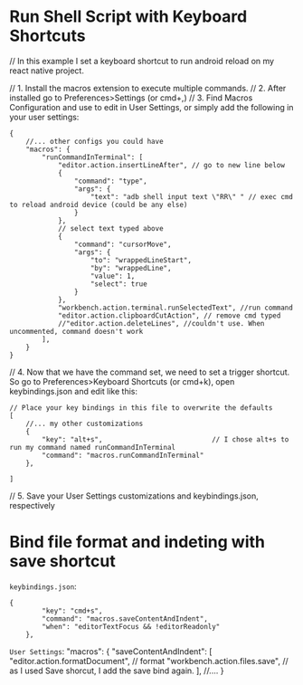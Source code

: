 # Run Shell Script with Keyboard Shortcuts

// In this example I set a keyboard shortcut to run android reload on my react native project.

// 1. Install the macros extension to execute multiple commands. 
// 2. After installed go to Preferences>Settings (or cmd+,)
// 3. Find Macros Configuration and use to edit in User Settings, or simply add the following in your user settings:
```
{
    //... other configs you could have
    "macros": {
        "runCommandInTerminal": [
            "editor.action.insertLineAfter", // go to new line below
            {
                "command": "type",
                "args": {
                    "text": "adb shell input text \"RR\" " // exec cmd to reload android device (could be any else)
                }
            },
            // select text typed above
            {
                "command": "cursorMove",
                "args": {
                    "to": "wrappedLineStart",
                    "by": "wrappedLine",
                    "value": 1,
                    "select": true
                }
            },
            "workbench.action.terminal.runSelectedText", //run command
            "editor.action.clipboardCutAction", // remove cmd typed
            //"editor.action.deleteLines", //couldn't use. When uncommented, command doesn't work
        ],
    }
}
```

// 4. Now that we have the command set, we need to set a trigger shortcut. So go to Preferences>Keyboard Shortcuts (or cmd+k), open keybindings.json and edit like this:
```
// Place your key bindings in this file to overwrite the defaults
[
    //... my other customizations
    {
        "key": "alt+s",                           // I chose alt+s to run my command named runCommandInTerminal
        "command": "macros.runCommandInTerminal"
    },

]
```
// 5. Save your User Settings customizations and keybindings.json, respectively

# Bind file format and indeting with save shortcut

`keybindings.json`:
```
{
        "key": "cmd+s",
        "command": "macros.saveContentAndIndent",
        "when": "editorTextFocus && !editorReadonly"
    },
```

`User Settings`:
"macros": {
        "saveContentAndIndent": [
            "editor.action.formatDocument", // format
            "workbench.action.files.save", // as I used Save shorcut, I add the save bind again.
        ],
        //....
}

